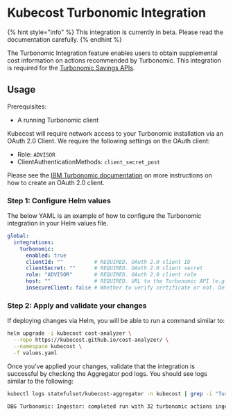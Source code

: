 # Kubecost Turbonomic Integration

{% hint style="info" %}
This integration is currently in beta. Please read the documentation carefully.
{% endhint %}

The Turbonomic Integration feature enables users to obtain supplemental cost information on actions recommended by Turbonomic. This integration is required for the [Turbonomic Savings APIs](../apis/savings-apis/turbonomic-savings-apis.md).  

## Usage

Prerequisites:

- A running Turbonomic client 

Kubecost will require network access to your Turbonomic installation via an OAuth 2.0 Client. We require the following settings on the OAuth client:
- Role: `ADVISOR`
- ClientAuthenticationMethods: `client_secret_post`

Please see the [IBM Turbonomic documentation](https://www.ibm.com/docs/en/tarm/8.14.3?topic=cookbook-authenticating-oauth-20-clients-api#cookbook_administration_oauth_authentication__title__4) on more instructions on how to create an OAuth 2.0 client. 

### Step 1: Configure Helm values 

The below YAML is an example of how to configure the Turbonomic integration in your Helm values file. 

```yaml
global:
  integrations:
    turbonomic:
      enabled: true
      clientId: ""          # REQUIRED. OAuth 2.0 client ID
      clientSecret: ""      # REQUIRED. OAuth 2.0 client secret
      role: "ADVISOR"       # REQUIRED. OAuth 2.0 client role
      host: ""              # REQUIRED. URL to the Turbonomic API (e.g. "https://turbonomic.example.com")
      insecureClient: false # Whether to verify certificate or not. Default false.
```

### Step 2: Apply and validate your changes

If deploying changes via Helm, you will be able to run a command similar to:

```sh
helm upgrade -i kubecost cost-analyzer \
  --repo https://kubecost.github.io/cost-analyzer/ \
  --namespace kubecost \
  -f values.yaml
```

Once you've applied your changes, validate that the integration is successful by checking the Aggregator pod logs. You should see logs similar to the following:

```sh
kubectl logs statefulset/kubecost-aggregator -n kubecost | grep -i "Turbonomic"
```

```txt
DBG Turbonomic: Ingestor: completed run with 32 turbonomic actions ingested
```
